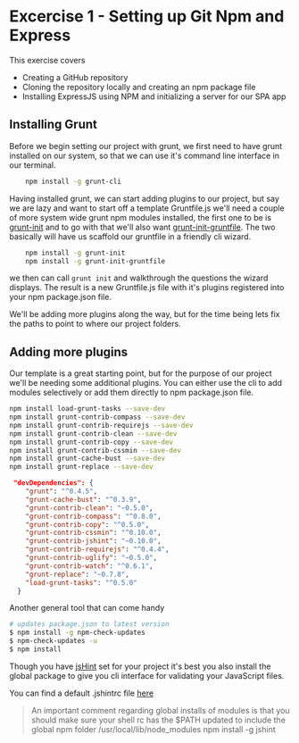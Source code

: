 Excercise 1 - Setting up Git Npm and Express
=========

This exercise covers

  - Creating a GitHub repository 
  - Cloning the repository locally and creating an npm package file
  - Installing ExpressJS using NPM and initializing a server for our SPA app

Installing Grunt
----
Before we begin setting our project with grunt, we first need to have grunt installed on our system, so that we can use it's command line interface in our terminal. 
````sh
    npm install -g grunt-cli
````
Having installed grunt, we can start adding plugins to our project, but say we are lazy and want to start off a template Gruntfile.js we'll need a couple of more system wide grunt npm modules installed, the first one to be is [grunt-init] and to go with that we'll also want [grunt-init-gruntfile]. The two basically will have us scaffold our gruntfile in a friendly cli wizard.
````sh
    npm install -g grunt-init
    npm install -g grunt-init-gruntfile
````
we then can call ``grunt init`` and walkthrough the questions the wizard displays. The result is a new Gruntfile.js file with it's plugins registered into your npm package.json file.

We'll be adding more plugins along the way, but for the time being lets fix the paths to point to where our project folders.


Adding more plugins
----
Our template is a great starting point, but for the purpose of our project we'll be needing some additional plugins.
You can either use the cli to add modules selectively or add them directly to npm package.json file.

```sh
npm install load-grunt-tasks --save-dev 
npm install grunt-contrib-compass --save-dev
npm install grunt-contrib-requirejs --save-dev
npm install grunt-contrib-clean --save-dev
npm install grunt-contrib-copy --save-dev
npm install grunt-contrib-cssmin --save-dev
npm install grunt-cache-bust --save-dev
npm install grunt-replace --save-dev
```

```json
 "devDependencies": {
    "grunt": "^0.4.5",
    "grunt-cache-bust": "^0.3.9",
    "grunt-contrib-clean": "~0.5.0",
    "grunt-contrib-compass": "^0.8.0",
    "grunt-contrib-copy": "^0.5.0",
    "grunt-contrib-cssmin": "^0.10.0",
    "grunt-contrib-jshint": "~0.10.0",
    "grunt-contrib-requirejs": "^0.4.4",
    "grunt-contrib-uglify": "~0.5.0",
    "grunt-contrib-watch": "^0.6.1",
    "grunt-replace": "~0.7.8",
    "load-grunt-tasks": "^0.5.0"
  }
```

Another general tool that can come handy
````sh
# updates package.json to latest version
$ npm install -g npm-check-updates
$ npm-check-updates -u
$ npm install 
````
Though you have [jsHint] set for your project it's best you also install the global package to give you cli interface for validating your JavaScript files.

You can find a default .jshintrc file [here]
> An important comment regarding global installs of modules
> is that you should make sure your shell rc has the $PATH updated to include the global npm folder /usr/local/lib/node_modules
> npm install -g jshint


[grunt-init]:http://gruntjs.com/project-scaffolding
[grunt-init-gruntfile]:https://github.com/gruntjs/grunt-init-gruntfile
[jsHint]:http://www.jshint.com/docs/
[here]:https://github.com/jshint/jshint/blob/master/examples/.jshintrc

